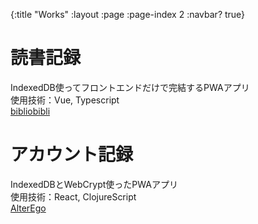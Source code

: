 {:title "Works"
 :layout :page
 :page-index 2
 :navbar? true}

# 読書記録
IndexedDB使ってフロントエンドだけで完結するPWAアプリ  
使用技術：Vue, Typescript  
[bibliobibli](https://github.com/fujimotok/bibliobibli)

# アカウント記録
IndexedDBとWebCrypt使ったPWAアプリ  
使用技術：React, ClojureScript  
[AlterEgo](https://github.com/fujimotok/AlterEgo)
